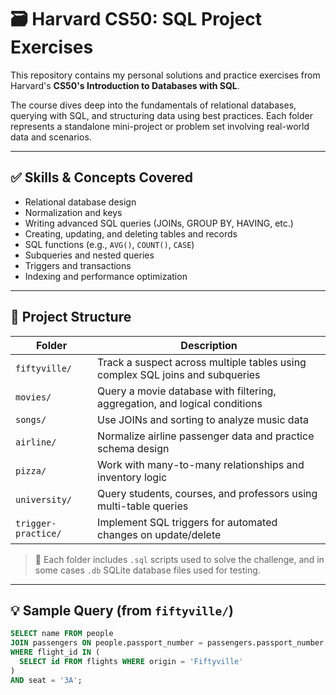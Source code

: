 # 🗃️ Harvard CS50: SQL Project Exercises

This repository contains my personal solutions and practice exercises from Harvard's **CS50's Introduction to Databases with SQL**.

The course dives deep into the fundamentals of relational databases, querying with SQL, and structuring data using best practices. Each folder represents a standalone mini-project or problem set involving real-world data and scenarios.

---

## ✅ Skills & Concepts Covered

- Relational database design
- Normalization and keys
- Writing advanced SQL queries (JOINs, GROUP BY, HAVING, etc.)
- Creating, updating, and deleting tables and records
- SQL functions (e.g., `AVG()`, `COUNT()`, `CASE`)
- Subqueries and nested queries
- Triggers and transactions
- Indexing and performance optimization

---

## 📁 Project Structure

| Folder | Description |
|--------|-------------|
| `fiftyville/` | Track a suspect across multiple tables using complex SQL joins and subqueries |
| `movies/`     | Query a movie database with filtering, aggregation, and logical conditions |
| `songs/`      | Use JOINs and sorting to analyze music data |
| `airline/`    | Normalize airline passenger data and practice schema design |
| `pizza/`      | Work with many-to-many relationships and inventory logic |
| `university/` | Query students, courses, and professors using multi-table queries |
| `trigger-practice/` | Implement SQL triggers for automated changes on update/delete |

> 📌 Each folder includes `.sql` scripts used to solve the challenge, and in some cases `.db` SQLite database files used for testing.

---

## 💡 Sample Query (from `fiftyville/`)
```sql
SELECT name FROM people
JOIN passengers ON people.passport_number = passengers.passport_number
WHERE flight_id IN (
  SELECT id FROM flights WHERE origin = 'Fiftyville'
)
AND seat = '3A';


